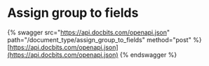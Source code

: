 # Assign group to fields

{% swagger src="https://api.docbits.com/openapi.json" path="/document_type/assign_group_to_fields" method="post" %}
[https://api.docbits.com/openapi.json](https://api.docbits.com/openapi.json)
{% endswagger %}
